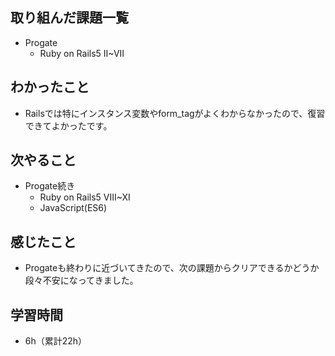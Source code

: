 ## 取り組んだ課題一覧
- Progate
  - Ruby on Rails5 II~VII
## わかったこと
- Railsでは特にインスタンス変数やform_tagがよくわからなかったので、復習できてよかったです。
## 次やること
- Progate続き
  - Ruby on Rails5 VIII~XI
  - JavaScript(ES6)
## 感じたこと
- Progateも終わりに近づいてきたので、次の課題からクリアできるかどうか段々不安になってきました。
## 学習時間
- 6h（累計22h）
